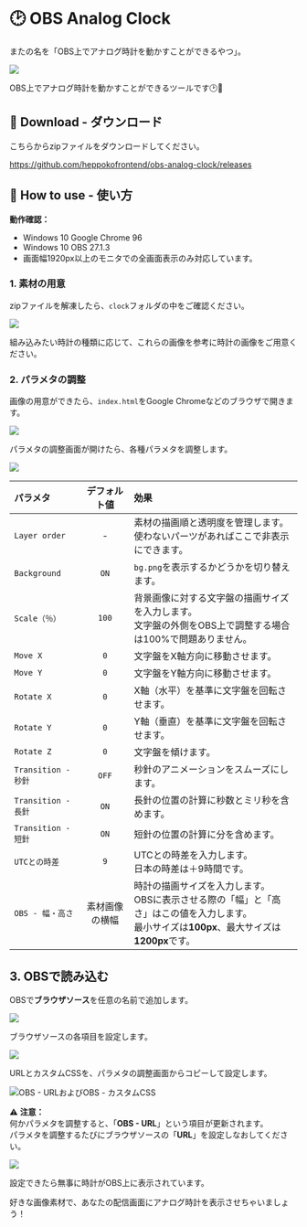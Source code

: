 # 🕑 OBS Analog Clock 

またの名を「OBS上でアナログ時計を動かすことができるやつ」。

![](docs/main.png)

OBS上でアナログ時計を動かすことができるツールです🕑🎉

## 🥒 Download - ダウンロード

こちらからzipファイルをダウンロードしてください。

<https://github.com/heppokofrontend/obs-analog-clock/releases>

## 🔰 How to use - 使い方

**動作確認：**

- Windows 10 Google Chrome 96
- Windows 10 OBS 27.1.3
- 画面幅1920px以上のモニタでの全画面表示のみ対応しています。

### 1. 素材の用意

zipファイルを解凍したら、`clock`フォルダの中をご確認ください。

![](docs/01.png)

組み込みたい時計の種類に応じて、これらの画像を参考に時計の画像をご用意ください。

### 2. パラメタの調整

画像の用意ができたら、`index.html`をGoogle Chromeなどのブラウザで開きます。

![](docs/02.png)

パラメタの調整画面が開けたら、各種パラメタを調整します。

![](docs/03.png)

|パラメタ|デフォルト値|効果|
|:--|:-:|:--|
|`Layer order`|\-|素材の描画順と透明度を管理します。<br>使わないパーツがあればここで非表示にできます。|
|`Background`|`ON`|`bg.png`を表示するかどうかを切り替えます。|
|`Scale（％）`|`100`|背景画像に対する文字盤の描画サイズを入力します。<br>文字盤の外側をOBS上で調整する場合は100%で問題ありません。|
|`Move X`|`0`|文字盤をX軸方向に移動させます。|
|`Move Y`|`0`|文字盤をY軸方向に移動させます。|
|`Rotate X`|`0`|X軸（水平）を基準に文字盤を回転させます。|
|`Rotate Y`|`0`|Y軸（垂直）を基準に文字盤を回転させます。|
|`Rotate Z`|`0`|文字盤を傾けます。|
|`Transition - 秒針`|`OFF`|秒針のアニメーションをスムーズにします。|
|`Transition - 長針`|`ON`|長針の位置の計算に秒数とミリ秒を含めます。|
|`Transition - 短針`|`ON`|短針の位置の計算に分を含めます。|
|`UTCとの時差`|`9`|UTCとの時差を入力します。<br>日本の時差は＋9時間です。|
|`OBS - 幅・高さ`|素材画像の横幅|時計の描画サイズを入力します。<br>OBSに表示させる際の「幅」と「高さ」はこの値を入力します。<br>最小サイズは**100px**、最大サイズは**1200px**です。|

## 3. OBSで読み込む

OBSで**ブラウザソース**を任意の名前で追加します。

![](docs/04.png)

ブラウザソースの各項目を設定します。

![](docs/05.png)

URLとカスタムCSSを、パラメタの調整画面からコピーして設定します。

![OBS - URLおよびOBS - カスタムCSS](docs/06.png)

⚠ **注意：**  
何かパラメタを調整すると、「**OBS - URL**」という項目が更新されます。  
パラメタを調整するたびにブラウザソースの「**URL**」を設定しなおしてください。

![](docs/07.png)

設定できたら無事に時計がOBS上に表示されています。

好きな画像素材で、あなたの配信画面にアナログ時計を表示させちゃいましょう！
